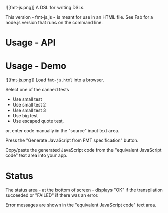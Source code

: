 ![[fmt-js.png]]
A DSL for writing DSLs.

This version - fmt-js.js - is meant for use in an HTML file.  See Fab for a node.js version that runs on the command line.
# Usage - API
# Usage - Demo
![[fmt-js.png]]
Load `fmt-js.html` into a browser.

Select one of the canned tests
- Use small test
- Use small test 2
- Use small test 3
- Use big test
- Use escaped quote test,

or, enter code manually in the "source" input text area.

Press the "Generate JavaScript from FMT specification" button.

Copy/paste the generated JavaScript code from the "equivalent JavaScript code" text area into your app.

# Status
The status area - at the bottom of screen - displays "OK" if the transpilation succeeded or "FAILED" if there was an error.

Error messages are shown in the "equivalent JavaScript code" text area.